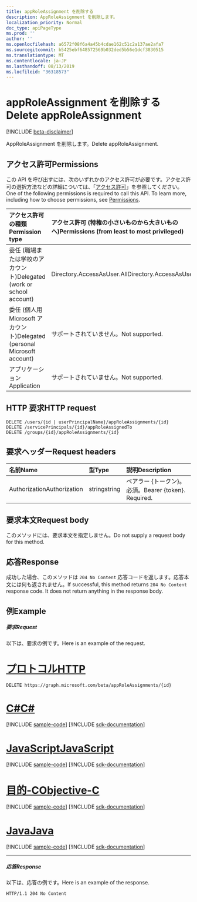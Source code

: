 ```yaml
---
title: appRoleAssignment を削除する
description: AppRoleAssignment を削除します。
localization_priority: Normal
doc_type: apiPageType
ms.prod: ''
author: ''
ms.openlocfilehash: a6572f08f6a4a45b4cdae162c51c2a137ae2afa7
ms.sourcegitcommit: b5425ebf648572569b032ded5b56e1dcf3830515
ms.translationtype: MT
ms.contentlocale: ja-JP
ms.lasthandoff: 08/13/2019
ms.locfileid: "36318573"
---
```

# <a name="delete-approleassignment"></a><span data-ttu-id="c9369-103">appRoleAssignment を削除する</span><span class="sxs-lookup"><span data-stu-id="c9369-103">Delete appRoleAssignment</span></span>

[!INCLUDE [beta-disclaimer](../../includes/beta-disclaimer.md)]

<span data-ttu-id="c9369-104">AppRoleAssignment を削除します。</span><span class="sxs-lookup"><span data-stu-id="c9369-104">Delete appRoleAssignment.</span></span>
## <a name="permissions"></a><span data-ttu-id="c9369-105">アクセス許可</span><span class="sxs-lookup"><span data-stu-id="c9369-105">Permissions</span></span>
<span data-ttu-id="c9369-p101">この API を呼び出すには、次のいずれかのアクセス許可が必要です。アクセス許可の選択方法などの詳細については、「[アクセス許可](/graph/permissions-reference)」を参照してください。</span><span class="sxs-lookup"><span data-stu-id="c9369-p101">One of the following permissions is required to call this API. To learn more, including how to choose permissions, see [Permissions](/graph/permissions-reference).</span></span>

|<span data-ttu-id="c9369-108">アクセス許可の種類</span><span class="sxs-lookup"><span data-stu-id="c9369-108">Permission type</span></span>      | <span data-ttu-id="c9369-109">アクセス許可 (特権の小さいものから大きいものへ)</span><span class="sxs-lookup"><span data-stu-id="c9369-109">Permissions (from least to most privileged)</span></span>              |
|:--------------------|:---------------------------------------------------------|
|<span data-ttu-id="c9369-110">委任 (職場または学校のアカウント)</span><span class="sxs-lookup"><span data-stu-id="c9369-110">Delegated (work or school account)</span></span> | <span data-ttu-id="c9369-111">Directory.AccessAsUser.All</span><span class="sxs-lookup"><span data-stu-id="c9369-111">Directory.AccessAsUser.All</span></span>    |
|<span data-ttu-id="c9369-112">委任 (個人用 Microsoft アカウント)</span><span class="sxs-lookup"><span data-stu-id="c9369-112">Delegated (personal Microsoft account)</span></span> | <span data-ttu-id="c9369-113">サポートされていません。</span><span class="sxs-lookup"><span data-stu-id="c9369-113">Not supported.</span></span>    |
|<span data-ttu-id="c9369-114">アプリケーション</span><span class="sxs-lookup"><span data-stu-id="c9369-114">Application</span></span> | <span data-ttu-id="c9369-115">サポートされていません。</span><span class="sxs-lookup"><span data-stu-id="c9369-115">Not supported.</span></span> |

## <a name="http-request"></a><span data-ttu-id="c9369-116">HTTP 要求</span><span class="sxs-lookup"><span data-stu-id="c9369-116">HTTP request</span></span>
<!-- { "blockType": "ignored" } -->
```http
DELETE /users/{id | userPrincipalName}/appRoleAssignments/{id}
DELETE /servicePrincipals/{id}/appRoleAssignedTo
DELETE /groups/{id}/appRoleAssignments/{id}

```
## <a name="request-headers"></a><span data-ttu-id="c9369-117">要求ヘッダー</span><span class="sxs-lookup"><span data-stu-id="c9369-117">Request headers</span></span>
| <span data-ttu-id="c9369-118">名前</span><span class="sxs-lookup"><span data-stu-id="c9369-118">Name</span></span>       | <span data-ttu-id="c9369-119">型</span><span class="sxs-lookup"><span data-stu-id="c9369-119">Type</span></span> | <span data-ttu-id="c9369-120">説明</span><span class="sxs-lookup"><span data-stu-id="c9369-120">Description</span></span>|
|:---------------|:--------|:----------|
| <span data-ttu-id="c9369-121">Authorization</span><span class="sxs-lookup"><span data-stu-id="c9369-121">Authorization</span></span>  | <span data-ttu-id="c9369-122">string</span><span class="sxs-lookup"><span data-stu-id="c9369-122">string</span></span>  | <span data-ttu-id="c9369-p102">ベアラー {トークン}。必須。</span><span class="sxs-lookup"><span data-stu-id="c9369-p102">Bearer {token}. Required.</span></span> |

## <a name="request-body"></a><span data-ttu-id="c9369-125">要求本文</span><span class="sxs-lookup"><span data-stu-id="c9369-125">Request body</span></span>
<span data-ttu-id="c9369-126">このメソッドには、要求本文を指定しません。</span><span class="sxs-lookup"><span data-stu-id="c9369-126">Do not supply a request body for this method.</span></span>

## <a name="response"></a><span data-ttu-id="c9369-127">応答</span><span class="sxs-lookup"><span data-stu-id="c9369-127">Response</span></span>

<span data-ttu-id="c9369-p103">成功した場合、このメソッドは `204 No Content` 応答コードを返します。応答本文には何も返されません。</span><span class="sxs-lookup"><span data-stu-id="c9369-p103">If successful, this method returns `204 No Content` response code. It does not return anything in the response body.</span></span>

## <a name="example"></a><span data-ttu-id="c9369-130">例</span><span class="sxs-lookup"><span data-stu-id="c9369-130">Example</span></span>
##### <a name="request"></a><span data-ttu-id="c9369-131">要求</span><span class="sxs-lookup"><span data-stu-id="c9369-131">Request</span></span>
<span data-ttu-id="c9369-132">以下は、要求の例です。</span><span class="sxs-lookup"><span data-stu-id="c9369-132">Here is an example of the request.</span></span>

# <a name="httptabhttp"></a>[<span data-ttu-id="c9369-133">プロトコル</span><span class="sxs-lookup"><span data-stu-id="c9369-133">HTTP</span></span>](#tab/http)
<!-- {
  "blockType": "request",
  "name": "delete_approleassignment"
}-->
```http
DELETE https://graph.microsoft.com/beta/appRoleAssignments/{id}
```
# <a name="ctabcsharp"></a>[<span data-ttu-id="c9369-134">C#</span><span class="sxs-lookup"><span data-stu-id="c9369-134">C#</span></span>](#tab/csharp)
[!INCLUDE [sample-code](../includes/snippets/csharp/delete-approleassignment-csharp-snippets.md)]
[!INCLUDE [sdk-documentation](../includes/snippets/snippets-sdk-documentation-link.md)]

# <a name="javascripttabjavascript"></a>[<span data-ttu-id="c9369-135">JavaScript</span><span class="sxs-lookup"><span data-stu-id="c9369-135">JavaScript</span></span>](#tab/javascript)
[!INCLUDE [sample-code](../includes/snippets/javascript/delete-approleassignment-javascript-snippets.md)]
[!INCLUDE [sdk-documentation](../includes/snippets/snippets-sdk-documentation-link.md)]

# <a name="objective-ctabobjc"></a>[<span data-ttu-id="c9369-136">目的-C</span><span class="sxs-lookup"><span data-stu-id="c9369-136">Objective-C</span></span>](#tab/objc)
[!INCLUDE [sample-code](../includes/snippets/objc/delete-approleassignment-objc-snippets.md)]
[!INCLUDE [sdk-documentation](../includes/snippets/snippets-sdk-documentation-link.md)]

# <a name="javatabjava"></a>[<span data-ttu-id="c9369-137">Java</span><span class="sxs-lookup"><span data-stu-id="c9369-137">Java</span></span>](#tab/java)
[!INCLUDE [sample-code](../includes/snippets/java/delete-approleassignment-java-snippets.md)]
[!INCLUDE [sdk-documentation](../includes/snippets/snippets-sdk-documentation-link.md)]

---

##### <a name="response"></a><span data-ttu-id="c9369-138">応答</span><span class="sxs-lookup"><span data-stu-id="c9369-138">Response</span></span>
<span data-ttu-id="c9369-139">以下は、応答の例です。</span><span class="sxs-lookup"><span data-stu-id="c9369-139">Here is an example of the response.</span></span> 
<!-- {
  "blockType": "response",
  "truncated": true
} -->
```http
HTTP/1.1 204 No Content
```

<!-- uuid: 8fcb5dbc-d5aa-4681-8e31-b001d5168d79
2015-10-25 14:57:30 UTC -->
<!--
{
  "type": "#page.annotation",
  "description": "Delete appRoleAssignment",
  "keywords": "",
  "section": "documentation",
  "tocPath": "",
  "suppressions": [
  ]
}
-->
